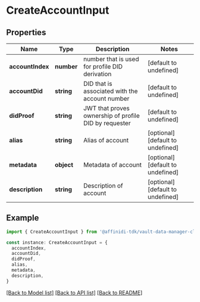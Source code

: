 # CreateAccountInput

## Properties

| Name             | Type       | Description                                           | Notes                             |
| ---------------- | ---------- | ----------------------------------------------------- | --------------------------------- |
| **accountIndex** | **number** | number that is used for profile DID derivation        | [default to undefined]            |
| **accountDid**   | **string** | DID that is associated with the account number        | [default to undefined]            |
| **didProof**     | **string** | JWT that proves ownership of profile DID by requester | [default to undefined]            |
| **alias**        | **string** | Alias of account                                      | [optional] [default to undefined] |
| **metadata**     | **object** | Metadata of account                                   | [optional] [default to undefined] |
| **description**  | **string** | Description of account                                | [optional] [default to undefined] |

## Example

```typescript
import { CreateAccountInput } from '@affinidi-tdk/vault-data-manager-client'

const instance: CreateAccountInput = {
  accountIndex,
  accountDid,
  didProof,
  alias,
  metadata,
  description,
}
```

[[Back to Model list]](../README.md#documentation-for-models) [[Back to API list]](../README.md#documentation-for-api-endpoints) [[Back to README]](../README.md)
